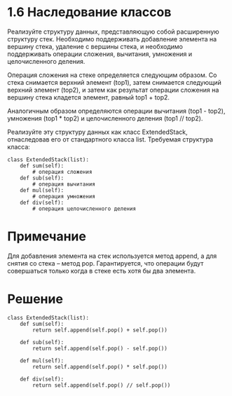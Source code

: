 # 1.6 Наследование классов

Реализуйте структуру данных, представляющую собой расширенную структуру стек. Необходимо поддерживать добавление элемента на вершину стека, удаление с вершины стека, и необходимо поддерживать операции сложения, вычитания, умножения и целочисленного деления.

Операция сложения на стеке определяется следующим образом. Со стека снимается верхний элемент (top1), затем снимается следующий верхний элемент (top2), и затем как результат операции сложения на вершину стека кладется элемент, равный top1 + top2.

Аналогичным образом определяются операции вычитания (top1 - top2), умножения (top1 * top2) и целочисленного деления (top1 // top2).

Реализуйте эту структуру данных как класс ExtendedStack, отнаследовав его от стандартного класса list.
Требуемая структура класса:
```
class ExtendedStack(list):
    def sum(self):
        # операция сложения
    def sub(self):
        # операция вычитания
    def mul(self):
        # операция умножения
    def div(self):
        # операция целочисленного деления
```
 
# Примечание
Для добавления элемента на стек используется метод append, а для снятия со стека – метод pop.
Гарантируется, что операции будут совершаться только когда в стеке есть хотя бы два элемента.

# Решение

```
class ExtendedStack(list):
    def sum(self):
        return self.append(self.pop() + self.pop()) 

    def sub(self):
        return self.append(self.pop() - self.pop())

    def mul(self):
        return self.append(self.pop() * self.pop())

    def div(self):
        return self.append(self.pop() // self.pop())
```
